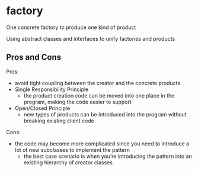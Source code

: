 # factory

One concrete factory to produce one kind of product

Using abstract classes and interfaces to unify factories and products

## Pros and Cons

Pros:

- avoid tight coupling between the creator and the concrete products
- Single Responsibility Principle
  - the product creation code can be moved into one place in the program, making the code easier to support
- Open/Closed Principle
  - new types of products can be introduced into the program without breaking existing client code

Cons:

- the code may become more complicated since you need to introduce a lot of new subclasses to implement the pattern
  - the best case scenario is when you’re introducing the pattern into an existing hierarchy of creator classes
